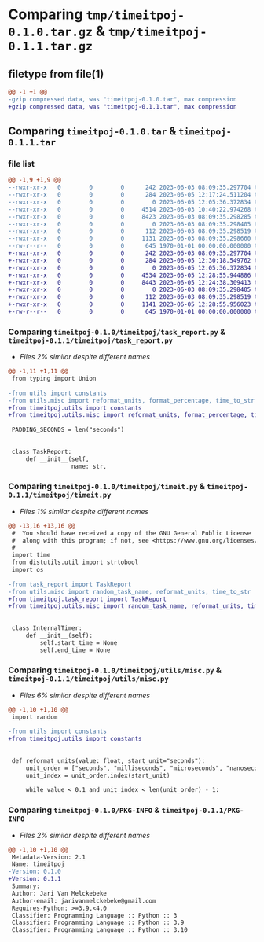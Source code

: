 # Comparing `tmp/timeitpoj-0.1.0.tar.gz` & `tmp/timeitpoj-0.1.1.tar.gz`

## filetype from file(1)

```diff
@@ -1 +1 @@
-gzip compressed data, was "timeitpoj-0.1.0.tar", max compression
+gzip compressed data, was "timeitpoj-0.1.1.tar", max compression
```

## Comparing `timeitpoj-0.1.0.tar` & `timeitpoj-0.1.1.tar`

### file list

```diff
@@ -1,9 +1,9 @@
--rwxr-xr-x   0        0        0      242 2023-06-03 08:09:35.297704 timeitpoj-0.1.0/README.md
--rwxr-xr-x   0        0        0      284 2023-06-05 12:17:24.511204 timeitpoj-0.1.0/pyproject.toml
--rwxr-xr-x   0        0        0        0 2023-06-05 12:05:36.372834 timeitpoj-0.1.0/timeitpoj/__init__.py
--rwxr-xr-x   0        0        0     4514 2023-06-03 10:40:22.974268 timeitpoj-0.1.0/timeitpoj/task_report.py
--rwxr-xr-x   0        0        0     8423 2023-06-03 08:09:35.298285 timeitpoj-0.1.0/timeitpoj/timeit.py
--rwxr-xr-x   0        0        0        0 2023-06-03 08:09:35.298405 timeitpoj-0.1.0/timeitpoj/utils/__init__.py
--rwxr-xr-x   0        0        0      112 2023-06-03 08:09:35.298519 timeitpoj-0.1.0/timeitpoj/utils/constants.py
--rwxr-xr-x   0        0        0     1131 2023-06-03 08:09:35.298660 timeitpoj-0.1.0/timeitpoj/utils/misc.py
--rw-r--r--   0        0        0      645 1970-01-01 00:00:00.000000 timeitpoj-0.1.0/PKG-INFO
+-rwxr-xr-x   0        0        0      242 2023-06-03 08:09:35.297704 timeitpoj-0.1.1/README.md
+-rwxr-xr-x   0        0        0      284 2023-06-05 12:30:18.549762 timeitpoj-0.1.1/pyproject.toml
+-rwxr-xr-x   0        0        0        0 2023-06-05 12:05:36.372834 timeitpoj-0.1.1/timeitpoj/__init__.py
+-rwxr-xr-x   0        0        0     4534 2023-06-05 12:28:55.944886 timeitpoj-0.1.1/timeitpoj/task_report.py
+-rwxr-xr-x   0        0        0     8443 2023-06-05 12:24:38.309413 timeitpoj-0.1.1/timeitpoj/timeit.py
+-rwxr-xr-x   0        0        0        0 2023-06-03 08:09:35.298405 timeitpoj-0.1.1/timeitpoj/utils/__init__.py
+-rwxr-xr-x   0        0        0      112 2023-06-03 08:09:35.298519 timeitpoj-0.1.1/timeitpoj/utils/constants.py
+-rwxr-xr-x   0        0        0     1141 2023-06-05 12:28:55.956023 timeitpoj-0.1.1/timeitpoj/utils/misc.py
+-rw-r--r--   0        0        0      645 1970-01-01 00:00:00.000000 timeitpoj-0.1.1/PKG-INFO
```

### Comparing `timeitpoj-0.1.0/timeitpoj/task_report.py` & `timeitpoj-0.1.1/timeitpoj/task_report.py`

 * *Files 2% similar despite different names*

```diff
@@ -1,11 +1,11 @@
 from typing import Union
 
-from utils import constants
-from utils.misc import reformat_units, format_percentage, time_to_str
+from timeitpoj.utils import constants
+from timeitpoj.utils.misc import reformat_units, format_percentage, time_to_str
 
 PADDING_SECONDS = len("seconds")
 
 
 class TaskReport:
     def __init__(self,
                  name: str,
```

### Comparing `timeitpoj-0.1.0/timeitpoj/timeit.py` & `timeitpoj-0.1.1/timeitpoj/timeit.py`

 * *Files 1% similar despite different names*

```diff
@@ -13,16 +13,16 @@
 #  You should have received a copy of the GNU General Public License
 #  along with this program; if not, see <https://www.gnu.org/licenses/>.
 #
 import time
 from distutils.util import strtobool
 import os
 
-from task_report import TaskReport
-from utils.misc import random_task_name, reformat_units, time_to_str
+from timeitpoj.task_report import TaskReport
+from timeitpoj.utils.misc import random_task_name, reformat_units, time_to_str
 
 
 class InternalTimer:
     def __init__(self):
         self.start_time = None
         self.end_time = None
```

### Comparing `timeitpoj-0.1.0/timeitpoj/utils/misc.py` & `timeitpoj-0.1.1/timeitpoj/utils/misc.py`

 * *Files 6% similar despite different names*

```diff
@@ -1,10 +1,10 @@
 import random
 
-from utils import constants
+from timeitpoj.utils import constants
 
 
 def reformat_units(value: float, start_unit="seconds"):
     unit_order = ["seconds", "milliseconds", "microseconds", "nanoseconds"]
     unit_index = unit_order.index(start_unit)
 
     while value < 0.1 and unit_index < len(unit_order) - 1:
```

### Comparing `timeitpoj-0.1.0/PKG-INFO` & `timeitpoj-0.1.1/PKG-INFO`

 * *Files 2% similar despite different names*

```diff
@@ -1,10 +1,10 @@
 Metadata-Version: 2.1
 Name: timeitpoj
-Version: 0.1.0
+Version: 0.1.1
 Summary: 
 Author: Jari Van Melckebeke
 Author-email: jarivanmelckebeke@gmail.com
 Requires-Python: >=3.9,<4.0
 Classifier: Programming Language :: Python :: 3
 Classifier: Programming Language :: Python :: 3.9
 Classifier: Programming Language :: Python :: 3.10
```

